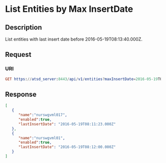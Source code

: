 # List Entities by Max InsertDate

## Description

List entities with last insert date before 2016-05-19T08:13:40.000Z.

## Request

### URI

```elm
GET https://atsd_server:8443/api/v1/entities?maxInsertDate=2016-05-19T08:13:40.000Z
```

## Response

```json
[
   {
      "name":"nurswgvml017",
      "enabled":true,
      "lastInsertDate": "2016-05-19T08:11:23.000Z"
   },
   {
      "name":"nurswgvml01",
      "enabled":true,
      "lastInsertDate": "2016-05-19T08:12:00.000Z"
   }
]
```

